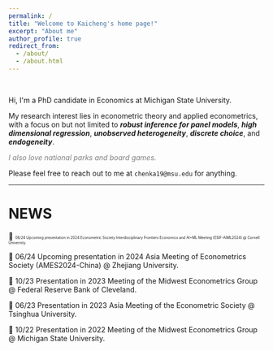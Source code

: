 ```yaml
---
permalink: /
title: "Welcome to Kaicheng's home page!"
excerpt: "About me"
author_profile: true
redirect_from: 
  - /about/
  - /about.html
---
```


<br />

Hi, I'm a PhD candidate in Economics at Michigan State University. 

My research interest lies in econometric theory and applied econometrics, with a focus on but not limited to ***robust inference for panel models***, ***high dimensional regression***, ***unobserved heterogeneity***, ***discrete choice***, and ***endogeneity***. 

*<span style="color:grey">I also love national parks and board games.</span>*

Please feel free to reach out to me at `chenka19@msu.edu` for anything.


---

# NEWS
:speech_balloon: <span style="font-size:0.5em;"> 08/24 Upcoming presentation in 2024 Econometric Society Interdisciplinary Frontiers Economics and AI+ML Meeting (ESIF-AIML2024) @ Cornell Univeristy.</span> 

:speech_balloon: 06/24 Upcoming presentation in 2024 Asia Meeting of Econometrics Society (AMES2024-China) @ Zhejiang University.

:speech_balloon: 10/23 Presentation in 2023 Meeting of the Midwest Econometrics Group @ Federal Reserve Bank of Cleveland.

:speech_balloon: 06/23 Presentation in 2023 Asia Meeting of the Econometric Society @ Tsinghua University.

:speech_balloon: 10/22 Presentation in 2022 Meeting of the Midwest Econometrics Group @ Michigan State University.

